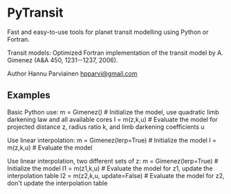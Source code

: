 PyTransit
=========

Fast and easy-to-use tools for planet transit modelling using Python or Fortran.

Transit models:
  Optimized Fortran implementation of the transit model by A. Gimenez (A&A 450, 1231--1237, 2006).


Author
  Hannu Parviainen <hpparvi@gmail.com>


Examples
--------
  Basic Python use:
    m = Gimenez() # Initialize the model, use quadratic limb darkening law and all available cores
    I = m(z,k,u)  # Evaluate the model for projected distance z, radius ratio k, and limb darkening coefficients u
      
  Use linear interpolation:
    m = Gimenez(lerp=True) # Initialize the model
    I = m(z,k,u)           # Evaluate the model

  Use linear interpolation, two different sets of z:
    m  = Gimenez(lerp=True)      # Initialize the model
    I1 = m(z1,k,u)               # Evaluate the model for z1, update the interpolation table
    I2 = m(z2,k,u, update=False) # Evaluate the model for z2, don't update the interpolation table